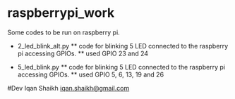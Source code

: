 # raspberrypi_work
Some codes to be run on raspberry pi.

* 2_led_blink_alt.py
** code for blinking 5 LED connected to the raspberry pi accessing GPIOs.
** used GPIO 23 and 24

* 5_led_blink.py
** code for blinking 5 LED connected to the raspberry pi accessing GPIOs.
** used GPIO 5, 6, 13, 19 and 26



#Dev
Iqan Shaikh
iqan.shaikh@gmail.com
